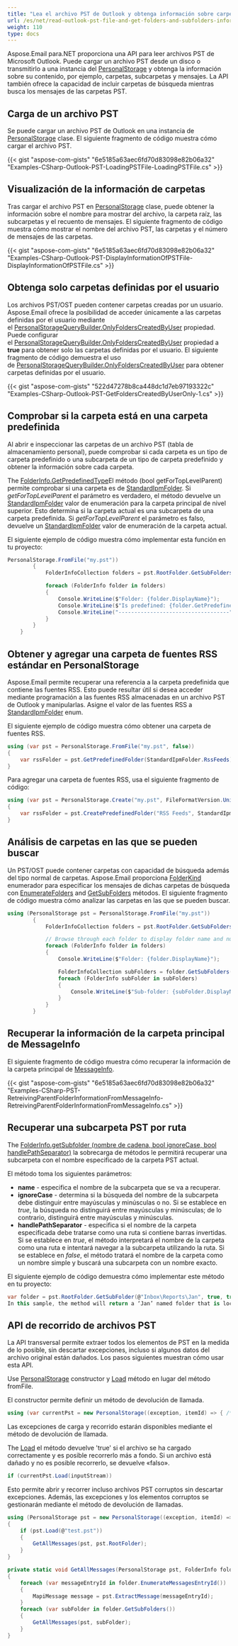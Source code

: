```yaml
---
title: "Lea el archivo PST de Outlook y obtenga información sobre carpetas y subcarpetas"
url: /es/net/read-outlook-pst-file-and-get-folders-and-subfolders-information/
weight: 110
type: docs
---
```



Aspose.Email para.NET proporciona una API para leer archivos PST de Microsoft Outlook. Puede cargar un archivo PST desde un disco o transmitirlo a una instancia del [PersonalStorage](https://reference.aspose.com/email/net/aspose.email.storage.pst/personalstorage/) y obtenga la información sobre su contenido, por ejemplo, carpetas, subcarpetas y mensajes. La API también ofrece la capacidad de incluir carpetas de búsqueda mientras busca los mensajes de las carpetas PST.

## **Carga de un archivo PST**

Se puede cargar un archivo PST de Outlook en una instancia de [PersonalStorage](https://reference.aspose.com/email/net/aspose.email.storage.pst/personalstorage/) clase. El siguiente fragmento de código muestra cómo cargar el archivo PST.

{{< gist "aspose-com-gists" "6e5185a63aec6fd70d83098e82b06a32" "Examples-CSharp-Outlook-PST-LoadingPSTFile-LoadingPSTFile.cs" >}}

## **Visualización de la información de carpetas**

Tras cargar el archivo PST en [PersonalStorage](https://reference.aspose.com/email/net/aspose.email.storage.pst/personalstorage/) clase, puede obtener la información sobre el nombre para mostrar del archivo, la carpeta raíz, las subcarpetas y el recuento de mensajes. El siguiente fragmento de código muestra cómo mostrar el nombre del archivo PST, las carpetas y el número de mensajes de las carpetas.

{{< gist "aspose-com-gists" "6e5185a63aec6fd70d83098e82b06a32" "Examples-CSharp-Outlook-PST-DisplayInformationOfPSTFile-DisplayInformationOfPSTFile.cs" >}}

## **Obtenga solo carpetas definidas por el usuario**

Los archivos PST/OST pueden contener carpetas creadas por un usuario. Aspose.Email ofrece la posibilidad de acceder únicamente a las carpetas definidas por el usuario mediante el [PersonalStorageQueryBuilder.OnlyFoldersCreatedByUser](https://reference.aspose.com/email/net/aspose.email.storage.pst/personalstoragequerybuilder/onlyfolderscreatedbyuser/) propiedad. Puede configurar el [PersonalStorageQueryBuilder.OnlyFoldersCreatedByUser](https://reference.aspose.com/email/net/aspose.email.storage.pst/personalstoragequerybuilder/onlyfolderscreatedbyuser/) propiedad a **true** para obtener solo las carpetas definidas por el usuario. El siguiente fragmento de código demuestra el uso de [PersonalStorageQueryBuilder.OnlyFoldersCreatedByUser](https://reference.aspose.com/email/net/aspose.email.storage.pst/personalstoragequerybuilder/onlyfolderscreatedbyuser/) para obtener carpetas definidas por el usuario.

{{< gist "aspose-com-gists" "522d47278b8ca448dc1d7eb97193322c" "Examples-CSharp-Outlook-PST-GetFoldersCreatedByUserOnly-1.cs" >}}

## **Comprobar si la carpeta está en una carpeta predefinida**

Al abrir e inspeccionar las carpetas de un archivo PST (tabla de almacenamiento personal), puede comprobar si cada carpeta es un tipo de carpeta predefinido o una subcarpeta de un tipo de carpeta predefinido y obtener la información sobre cada carpeta.

The [FolderInfo.GetPredefinedType](https://reference.aspose.com/email/net/aspose.email.storage.pst/folderinfo/getpredefinedtype/#folderinfogetpredefinedtype-method)El método (bool getForTopLevelParent) permite comprobar si una carpeta es de [StandardIpmFolder](https://reference.aspose.com/email/net/aspose.email.storage.pst/standardipmfolder/). Si *getForTopLevelParent* el parámetro es verdadero, el método devuelve un [StandardIpmFolder](https://reference.aspose.com/email/net/aspose.email.storage.pst/standardipmfolder/) valor de enumeración para la carpeta principal de nivel superior. Esto determina si la carpeta actual es una subcarpeta de una carpeta predefinida. Si *getForTopLevelParent* el parámetro es falso, devuelve un [StandardIpmFolder](https://reference.aspose.com/email/net/aspose.email.storage.pst/standardipmfolder/) valor de enumeración de la carpeta actual.

El siguiente ejemplo de código muestra cómo implementar esta función en tu proyecto:

```cs
PersonalStorage.FromFile("my.pst"))
        {
            FolderInfoCollection folders = pst.RootFolder.GetSubFolders();

            foreach (FolderInfo folder in folders)
            {
                Console.WriteLine($"Folder: {folder.DisplayName}");
                Console.WriteLine($"Is predefined: {folder.GetPredefinedType(false) != StandardIpmFolder.Unspecified}");
                Console.WriteLine("-----------------------------------");
            }
        }
    }
```
## **Obtener y agregar una carpeta de fuentes RSS estándar en PersonalStorage**

Aspose.Email permite recuperar una referencia a la carpeta predefinida que contiene las fuentes RSS. Esto puede resultar útil si desea acceder mediante programación a las fuentes RSS almacenadas en un archivo PST de Outlook y manipularlas.
Asigne el valor de las fuentes RSS a [StandardIpmFolder](https://reference.aspose.com/email/net/aspose.email.storage.pst/standardipmfolder/#standardipmfolder-enumeration) enum.  

El siguiente ejemplo de código muestra cómo obtener una carpeta de fuentes RSS.

```cs
using (var pst = PersonalStorage.FromFile("my.pst", false))
{
    var rssFolder = pst.GetPredefinedFolder(StandardIpmFolder.RssFeeds);
}
```

Para agregar una carpeta de fuentes RSS, usa el siguiente fragmento de código:

```cs
using (var pst = PersonalStorage.Create("my.pst", FileFormatVersion.Unicode))
{
    var rssFolder = pst.CreatePredefinedFolder("RSS Feeds", StandardIpmFolder.RssFeeds);
}
```

## **Análisis de carpetas en las que se pueden buscar**

Un PST/OST puede contener carpetas con capacidad de búsqueda además del tipo normal de carpetas. Aspose.Email proporciona [FolderKind](https://reference.aspose.com/email/net/aspose.email.storage.pst/folderkind/) enumerador para especificar los mensajes de dichas carpetas de búsqueda con [EnumerateFolders](https://reference.aspose.com/email/net/aspose.email.storage.pst/folderinfo/enumeratefolders/#enumeratefolders/) and [GetSubFolders](https://reference.aspose.com/email/net/aspose.email.storage.pst/folderinfo/getsubfolders/#getsubfolders/) métodos. El siguiente fragmento de código muestra cómo analizar las carpetas en las que se pueden buscar.

```cs
using (PersonalStorage pst = PersonalStorage.FromFile("my.pst"))
        {
            FolderInfoCollection folders = pst.RootFolder.GetSubFolders(FolderKind.Search | FolderKind.Normal);

            // Browse through each folder to display folder name and number of messages
            foreach (FolderInfo folder in folders)
            {
                Console.WriteLine($"Folder: {folder.DisplayName}");

                FolderInfoCollection subFolders = folder.GetSubFolders(FolderKind.Search | FolderKind.Normal);
                foreach (FolderInfo subFolder in subFolders)
                {
                    Console.WriteLine($"Sub-folder: {subFolder.DisplayName}");
                }
            }
        }
```

## **Recuperar la información de la carpeta principal de MessageInfo**

El siguiente fragmento de código muestra cómo recuperar la información de la carpeta principal de [MessageInfo](https://reference.aspose.com/email/net/aspose.email.storage.pst/messageinfo/).

{{< gist "aspose-com-gists" "6e5185a63aec6fd70d83098e82b06a32" "Examples-CSharp-PST-RetreivingParentFolderInformationFromMessageInfo-RetreivingParentFolderInformationFromMessageInfo.cs" >}}

## **Recuperar una subcarpeta PST por ruta**

The [FolderInfo.getSubfolder (nombre de cadena, bool ignoreCase, bool handlePathSeparator)](https://reference.aspose.com/email/net/aspose.email.storage.pst/folderinfo/getsubfolder/#getsubfolder_2) la sobrecarga de métodos le permitirá recuperar una subcarpeta con el nombre especificado de la carpeta PST actual.

El método toma los siguientes parámetros:

- **name** - especifica el nombre de la subcarpeta que se va a recuperar.
- **ignoreCase** - determina si la búsqueda del nombre de la subcarpeta debe distinguir entre mayúsculas y minúsculas o no. Si se establece en *true*, la búsqueda no distinguirá entre mayúsculas y minúsculas; de lo contrario, distinguirá entre mayúsculas y minúsculas.
- **handlePathSeparator** - especifica si el nombre de la carpeta especificada debe tratarse como una ruta si contiene barras invertidas. Si se establece en *true*, el método interpretará el nombre de la carpeta como una ruta e intentará navegar a la subcarpeta utilizando la ruta. Si se establece en *false*, el método tratará el nombre de la carpeta como un nombre simple y buscará una subcarpeta con un nombre exacto.
 
El siguiente ejemplo de código demuestra cómo implementar este método en tu proyecto:

```cs
var folder = pst.RootFolder.GetSubFolder(@"Inbox\Reports\Jan", true, true);
In this sample, the method will return a ‘Jan’ named folder that is located at the Inbox\Reports\ path relative to the root folder.
```

## **API de recorrido de archivos PST**

La API transversal permite extraer todos los elementos de PST en la medida de lo posible, sin descartar excepciones, incluso si algunos datos del archivo original están dañados.
Los pasos siguientes muestran cómo usar esta API.

Use [PersonalStorage](https://reference.aspose.com/email/net/aspose.email.storage.pst/personalstorage/) constructor y [Load](https://reference.aspose.com/email/net/aspose.email.storage.pst/personalstorage/load/) método en lugar del método fromFile.

El constructor permite definir un método de devolución de llamada.

```csharp
using (var currentPst = new PersonalStorage((exception, itemId) => { /* Exception handling  code. */ }))
```

Las excepciones de carga y recorrido estarán disponibles mediante el método de devolución de llamada.

The [Load](https://reference.aspose.com/email/net/aspose.email.storage.pst/personalstorage/load/) el método devuelve 'true' si el archivo se ha cargado correctamente y es posible recorrerlo más a fondo. Si un archivo está dañado y no es posible recorrerlo, se devuelve «falso».

```csharp
if (currentPst.Load(inputStream))
```

Esto permite abrir y recorrer incluso archivos PST corruptos sin descartar excepciones. Además, las excepciones y los elementos corruptos se gestionarán mediante el método de devolución de llamadas.

```csharp
using (PersonalStorage pst = new PersonalStorage((exception, itemId) => { /* Exception handling  code. */ }))
{
    if (pst.Load(@"test.pst"))
	{
		GetAllMessages(pst, pst.RootFolder);
	}
}

private static void GetAllMessages(PersonalStorage pst, FolderInfo folder)
{
    foreach (var messageEntryId in folder.EnumerateMessagesEntryId())
    {
        MapiMessage message = pst.ExtractMessage(messageEntryId);
    }
    foreach (var subFolder in folder.GetSubFolders())
    {
        GetAllMessages(pst, subFolder);
    }
}
```
